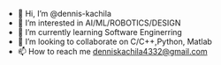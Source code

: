 - 👋 Hi, I’m @dennis-kachila
- 👀 I’m interested in AI/ML/ROBOTICS/DESIGN
- 🌱 I’m currently learning Software Enginerring
- 💞️ I’m looking to collaborate on C/C++,Python, Matlab
- 📫 How to reach me denniskachila4332@gmail.com

<!---
dennis-kachila/dennis-kachila is a ✨ special ✨ repository because its `README.md` (this file) appears on your GitHub profile.
You can click the Preview link to take a look at your changes.
--->
